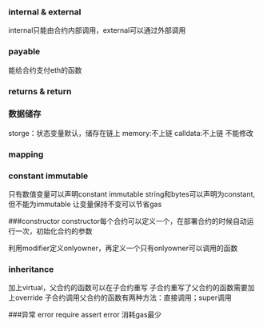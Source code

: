 ### internal & external
internal只能由合约内部调用，external可以通过外部调用

### payable
能给合约支付eth的函数

### returns & return

### 数据储存
storge：状态变量默认，储存在链上
memory:不上链
calldata:不上链 不能修改

### mapping



### constant immutable
只有数值变量可以声明constant immutable string和bytes可以声明为constant,但不能为immutable
让变量保持不变可以节省gas

###constructor
constructor每个合约可以定义一个，在部署合约的时候自动运行一次，初始化合约的参数

利用modifier定义onlyowner，再定义一个只有onlyowner可以调用的函数

### inheritance
加上virtual，父合约的函数可以在子合约重写
子合约重写了父合约的函数需要加上override
子合约调用父合约的函数有两种方法：直接调用；super调用

###异常
error require assert error 消耗gas最少
